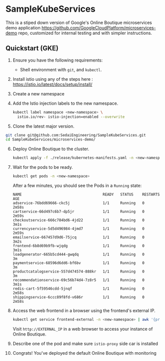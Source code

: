 # SampleKubeServices
This is a stiped down version of Google's Online Boutique microservices demo application https://github.com/GoogleCloudPlatform/microservices-demo repo, customized for internal testing  and with simpler instructions.

## Quickstart (GKE)

1. Ensure you have the following requirements:
   - Shell environment with  `git`, and `kubectl`.
    
2. Install istio using any of  the steps here : https://istio.io/latest/docs/setup/install/
3. Create a new namespace
4. Add the Istio injection labels to the new namespace.

   ```sh
   kubectl label namespace <new-namespace> \
     istio.io/rev- istio-injection=enabled --overwrite
   ```
5.  Clone the latest major version.

   ```sh
   git clone git@github.com:SedaiEngineering/SampleKubeServices.git
   cd SampleKubeServices/microservices-demo/
   ```


6. Deploy Online Boutique to the cluster.

   ```sh
   kubectl apply -f ./release/kubernetes-manifests.yaml -n <new-namespace>
   ```

7. Wait for the pods to be ready.

   ```sh
   kubectl get pods -n <new-namespace>
   ```

   After a few minutes, you should see the Pods in a `Running` state:

   ```
   NAME                                     READY   STATUS    RESTARTS   AGE
   adservice-76bdd69666-ckc5j               1/1     Running   0          2m58s
   cartservice-66d497c6b7-dp5jr             1/1     Running   0          2m59s
   checkoutservice-666c784bd6-4jd22         1/1     Running   0          3m1s
   currencyservice-5d5d496984-4jmd7         1/1     Running   0          2m59s
   emailservice-667457d9d6-75jcq            1/1     Running   0          3m2s
   frontend-6b8d69b9fb-wjqdg                1/1     Running   0          3m1s
   loadgenerator-665b5cd444-gwqdq           1/1     Running   0          3m
   paymentservice-68596d6dd6-bf6bv          1/1     Running   0          3m
   productcatalogservice-557d474574-888kr   1/1     Running   0          3m
   recommendationservice-69c56b74d4-7z8r5   1/1     Running   0          3m1s
   redis-cart-5f59546cdd-5jnqf              1/1     Running   0          2m58s
   shippingservice-6ccc89f8fd-v686r         1/1     Running   0          2m58s
   ```

7. Access the web frontend in a browser using the frontend's external IP.

   ```sh
   kubectl get service frontend-external -n <new-namespace> | awk '{print $4}'
   ```


   Visit `http://EXTERNAL_IP` in a web browser to access your instance of Online Boutique.

8. Describe one of the pod and make sure `istio-proxy` side car is installed
9. Congrats! You've deployed the default Online Boutique with monitoring
